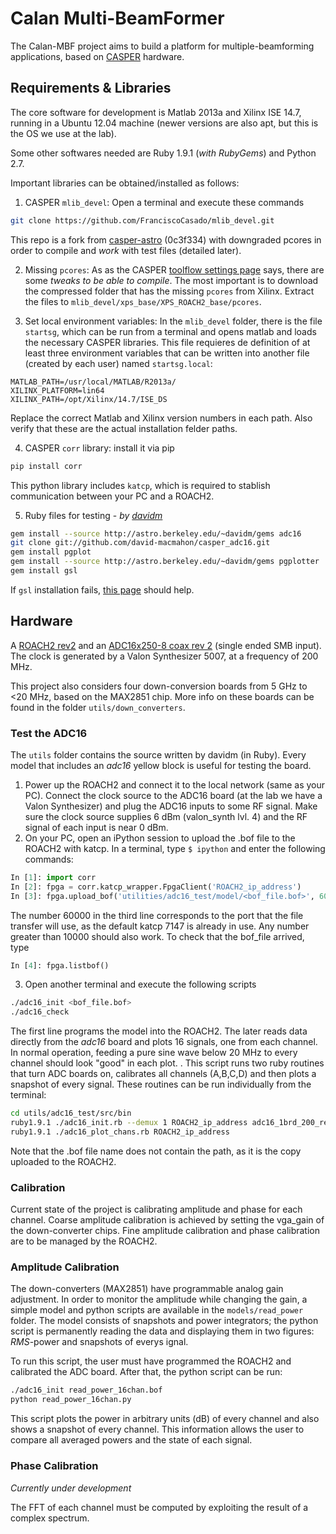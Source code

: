 # Calan Multi-BeamFormer

The Calan-MBF project aims to build a platform for multiple-beamforming applications, based on [CASPER](https://www.google.com) hardware.

## Requirements & Libraries
The core software for development is Matlab 2013a and  Xilinx ISE 14.7, running in a Ubuntu 12.04 machine (newer versions are also apt, but this is the OS we use at the lab).

Some other softwares needed are Ruby 1.9.1 (*with RubyGems*) and Python 2.7.

Important libraries can be obtained/installed as follows:
1. CASPER `mlib_devel`:
Open a terminal and execute these commands
  ```bash
  git clone https://github.com/FranciscoCasado/mlib_devel.git
  ```
  This repo is a fork from [casper-astro](https://github.com/casper-astro/mlib_devel) (0c3f334) with downgraded pcores in order to compile and *work* with test files (detailed later).

2. Missing `pcores`:
As as the CASPER [toolflow settings page](https://casper.berkeley.edu/wiki/MSSGE_Setup_with_Xilinx_14.x_and_Matlab_2012b) says, there are some *tweaks to be able to compile*. The most important is to download the compressed folder that has the missing `pcores` from Xilinx. Extract the files to `mlib_devel/xps_base/XPS_ROACH2_base/pcores`.

3. Set local environment variables:
In the `mlib_devel` folder, there is the file `startsg`, which can be run from a terminal and opens matlab and loads the necessary CASPER libraries. This file requieres de definition of at least three environment variables that can be written into another file (created by each user) named `startsg.local`:
  ```
  MATLAB_PATH=/usr/local/MATLAB/R2013a/
  XILINX_PLATFORM=lin64
  XILINX_PATH=/opt/Xilinx/14.7/ISE_DS
  ```
 Replace the correct Matlab and Xilinx version numbers in each path. Also verify that these are the actual installation felder paths.

4. CASPER `corr` library: install it via pip
  ```bash
  pip install corr
  ```
  This python library includes `katcp`, which is required to stablish communication between your PC and a ROACH2.

5. Ruby files for testing - *by [davidm](https://github.com/david-macmahon)*

  ```bash
  gem install --source http://astro.berkeley.edu/~davidm/gems adc16
  git clone git://github.com/david-macmahon/casper_adc16.git
  gem install pgplot
  gem install --source http://astro.berkeley.edu/~davidm/gems pgplotter
  gem install gsl
  ```
If `gsl` installation fails, [this page](https://coderwall.com/p/jk--aw/ruby-gsl-error-failed-to-build-gem-native-extension) should help.

## Hardware
A [ROACH2 rev2](https://casper.berkeley.edu/wiki/ROACH2) and an [ADC16x250-8 coax rev 2](https://casper.berkeley.edu/wiki/ADC16x250-8_coax_rev_2) (single ended SMB input). The clock is generated by a Valon Synthesizer 5007, at a frequency of 200 MHz.

This project also considers four down-conversion boards from 5 GHz to <20 MHz, based on the MAX2851 chip. More info on these boards can be found in the folder `utils/down_converters`.

### Test the ADC16

The `utils` folder contains the source written by davidm (in Ruby). Every model that includes an _adc16_ yellow block is useful for testing the board.

1. Power up the ROACH2 and connect it to the local network (same as your PC). Connect the clock source to the ADC16 board (at the lab we have a Valon Synthesizer) and plug the ADC16 inputs to some RF signal. Make sure the clock source supplies 6 dBm (valon_synth lvl. 4) and the RF signal of each input is near 0 dBm.
2. On your PC, open an iPython session to upload the .bof file to the ROACH2 with katcp. In a terminal, type `$ ipython` and enter the following commands:
  ```python
  In [1]: import corr
  In [2]: fpga = corr.katcp_wrapper.FpgaClient('ROACH2_ip_address')
  In [3]: fpga.upload_bof('utilities/adc16_test/model/<bof_file.bof>', 60000)
  ```
  The number 60000 in the third line corresponds to the port that the file transfer will use, as the default katcp 7147 is already in use. Any number greater than 10000 should also work.
  To check that the bof_file arrived, type
  ```python
  In [4]: fpga.listbof()
  ```
3. Open another terminal and execute the following scripts
  ```bash
  ./adc16_init <bof_file.bof>
  ./adc16_check
  ```
  The first line programs the model into the ROACH2. The later reads data directly from the _adc16_ board and plots 16 signals, one from each channel. In normal operation, feeding a pure sine wave below 20 MHz to every channel should look "good" in each plot.
. This script runs two ruby routines that turn ADC boards on, calibrates all channels (A,B,C,D) and then plots a snapshot of every signal. These routines can be run individually from the terminal:
  ```bash
  cd utils/adc16_test/src/bin
  ruby1.9.1 ./adc16_init.rb --demux 1 ROACH2_ip_address adc16_1brd_200_rev2a.bof
  ruby1.9.1 ./adc16_plot_chans.rb ROACH2_ip_address
  ```
  Note that the .bof file name does not contain the path, as it is the copy uploaded to the ROACH2.

### Calibration 

Current state of the project is calibrating amplitude and phase for each channel. Coarse amplitude calibration is achieved by setting the vga_gain of the down-converter chips. Fine amplitude calibration and phase calibration are to be managed by the ROACH2.

### Amplitude Calibration

The down-converters (MAX2851) have programmable analog gain adjustment. In order to monitor the amplitude while changing the gain, a simple model and python scripts are available in the `models/read_power` folder. The model consists of snapshots and power integrators; the python script is permanently reading the data and displaying them in two figures: _RMS_-power and snapshots of everys ignal.

To run this script, the user must have programmed the ROACH2 and calibrated the ADC board. After that, the python script can be run:
  ```bash
  ./adc16_init read_power_16chan.bof
  python read_power_16chan.py
  ```
This script plots the power in arbitrary units (dB) of every channel and also shows a snapshot of every channel. This information allows the user to compare all averaged powers and the state of each signal.

### Phase Calibration

_Currently under development_

The FFT of each channel must be computed by exploiting the result of a complex spectrum.
